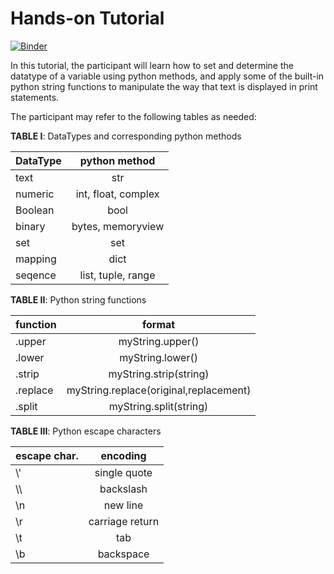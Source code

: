 # Hands-on Tutorial

[![Binder](https://mybinder.org/badge_logo.svg)](https://mybinder.org/v2/gh/biovcnet/pythonBinderContent-L2/master?urlpath=lab)

In this tutorial, the participant will learn how to set and determine the datatype of a variable using python methods,
and apply some of the built-in python string functions to manipulate the way that text is displayed in print statements. 

The participant may refer to the following tables as needed:

**TABLE I**: DataTypes and corresponding python methods


| DataType      |python method        |
| ------------- |:------------------: |
| text          | str                 |
| numeric       | int, float, complex |
| Boolean       | bool                |
| binary        | bytes, memoryview   |
| set           | set                 |
| mapping       | dict                |
| seqence       | list, tuple, range  |

**TABLE II**: Python string functions

| function      | format                                 |
| ------------- |:-------------------------------------: |
| .upper        | myString.upper()                       |
| .lower        | myString.lower()                       |
| .strip        | myString.strip(string)                 |
| .replace      | myString.replace(original,replacement) |
| .split        | myString.split(string)                 |


**TABLE III**: Python escape characters

| escape char.  | encoding            |
| ------------- |:------------------: |
| \\'           | single quote        |
| \\\           | backslash           |
| \n            | new line            |
| \r            | carriage return     |
| \t            | tab                 |
| \b            | backspace           |
